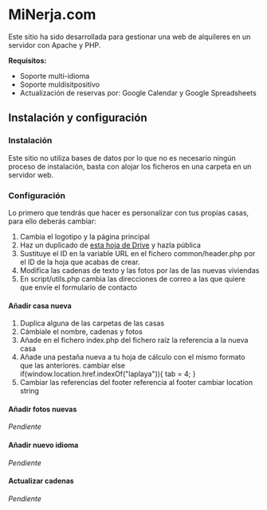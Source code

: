 # MiNerja.com

Este sitio ha sido desarrollada para gestionar una web de alquileres en un servidor con Apache y PHP.

**Requisitos:**

* Soporte multi-idioma
* Soporte muldisitpositivo
* Actualización de reservas por: Google Calendar y Google Spreadsheets

## Instalación y configuración

### Instalación

Este sitio no utiliza bases de datos por lo que no es necesario ningún proceso de instalación, basta con alojar los ficheros en una carpeta en un servidor web.

### Configuración

Lo primero que tendrás que hacer es personalizar con tus propias casas, para ello deberás cambiar:

1. Cambia el logotipo y la página principal
2. Haz un duplicado de [esta hoja de Drive](https://docs.google.com/spreadsheets/d/1O6kZq7zZOL8d8TBzyARirJA-wxu5oYXMXkpsfD1-KOA/edit?usp=sharing) y hazla pública
3. Sustituye el ID en la variable URL en el fichero common/header.php por el ID de la hoja que acabas de crear.
4. Modifica las cadenas de texto y las fotos por las de las nuevas viviendas
5. En script/utils.php cambia las direcciones de correo a las que quiere que envíe el formulario de contacto

#### Añadir casa nueva
1. Duplica alguna de las carpetas de las casas
2. Cámbiale el nombre, cadenas y fotos
3. Añade en el fichero index.php del fichero raíz la referencia a la nueva casa
4. Añade una pestaña nueva a tu hoja de cálculo con el mismo formato que las anteriores.
cambiar else if(window.location.href.indexOf("laplaya")){
    tab = 4;
  }
5. Cambiar las referencias del footer
referencia al footer
cambiar location string


#### Añadir fotos nuevas
_Pendiente_

#### Añadir nuevo idioma
_Pendiente_

#### Actualizar cadenas
_Pendiente_
